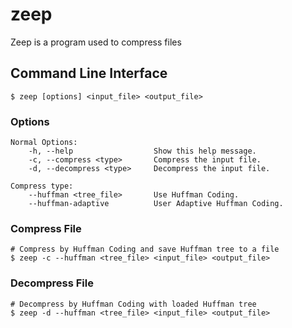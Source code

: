 # zeep
Zeep is a program used to compress files

## Command Line Interface

```shell
$ zeep [options] <input_file> <output_file>
```

### Options

```text
Normal Options:
    -h, --help                  Show this help message.
    -c, --compress <type>       Compress the input file.
    -d, --decompress <type>     Decompress the input file.

Compress type:
    --huffman <tree_file>       Use Huffman Coding.
    --huffman-adaptive          User Adaptive Huffman Coding.
```

### Compress File

```shell
# Compress by Huffman Coding and save Huffman tree to a file
$ zeep -c --huffman <tree_file> <input_file> <output_file>
```

### Decompress File

```shell
# Decompress by Huffman Coding with loaded Huffman tree
$ zeep -d --huffman <tree_file> <input_file> <output_file>
```